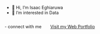- 👋 Hi, I’m Isaac  Eghiaruwa
- 👀 I’m interested in Data
<p> - connect with me <a href="https://manlikeizik.github.io/portfolio/" target="_blank" style="display: inline-block; padding: 10px 20px; margin: 5px;">Visit my Web Portfolio</a></p>

<!---
manlikeizik/manlikeizik is a ✨ special ✨ repository because its `README.md` (this file) appears on your GitHub profile.
You can click the Preview link to take a look at your changes.
--->
